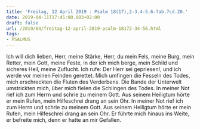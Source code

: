 ```yaml
---
title: 'Freitag, 12 April 2019 : Psalm 18(17),2-3.4-5.6-7ab.7cd.20.'
date: 2019-04-11T17:45:00.003+02:00
draft: false
url: /2019/04/freitag-12-april-2019-psalm-18172-34-56.html
tags: 
- PSALMUS
---
```


Ich will dich lieben, Herr, meine Stärke, Herr, du mein Fels, meine Burg, mein Retter, mein Gott, meine Feste, in der ich mich berge, mein Schild und sicheres Heil, meine Zuflucht. Ich rufe: Der Herr sei gepriesen!, und ich werde vor meinen Feinden gerettet. Mich umfingen die Fesseln des Todes, mich erschreckten die Fluten des Verderbens. Die Bande der Unterwelt umstrickten mich, über mich fielen die Schlingen des Todes. In meiner Not rief ich zum Herrn und schrie zu meinem Gott. Aus seinem Heiligtum hörte er mein Rufen, mein Hilfeschrei drang an sein Ohr. In meiner Not rief ich zum Herrn und schrie zu meinem Gott. Aus seinem Heiligtum hörte er mein Rufen, mein Hilfeschrei drang an sein Ohr. Er führte mich hinaus ins Weite, er befreite mich, denn er hatte an mir Gefallen.
